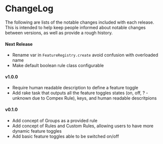 # ChangeLog

The following are lists of the notable changes included with each release.
This is intended to help keep people informed about notable changes between
versions, as well as provide a rough history.

#### Next Release

* Rename var in `FeatureRegistry.create` avoid confusion with overloaded name
* Make default boolean rule class configurable

#### v1.0.0

* Require human readable description to define a feature toggle
* Add rake task that outputs all the feature toggles states (on, off, ? -
  unknown due to Compex Rule), keys, and human readable descritpions

#### v0.1.0

* Add concept of Groups as a provided rule
* Add concept of Rules and Custom Rules, allowing users to have more dynamic
  feature toggles
* Add basic feature toggles able to be switched on/off
